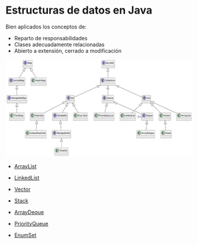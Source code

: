 # Estructuras de datos en Java

Bien aplicados los conceptos de:

- Reparto de responsabilidades
- Clases adecuadamente relacionadas
- Abierto a extensión, cerrado a modificación

![](/images/modelosUML/modelosUML/estructuras.svg)

- [ArrayList](arraylist.md)
- [LinkedList](linkedlist.md)
- [Vector](vector.md)
- [Stack](stack.md)
- [ArrayDeque](arraydeque.md)

- [PriorityQueue](priorityqueue.md)
- [EnumSet](enumset.md)